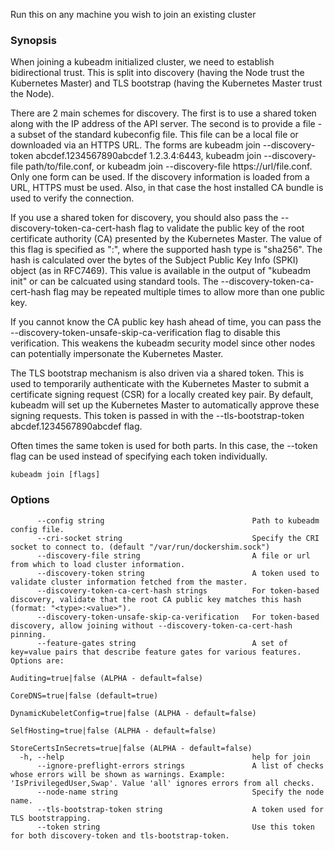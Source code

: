 
Run this on any machine you wish to join an existing cluster

### Synopsis


When joining a kubeadm initialized cluster, we need to establish
bidirectional trust. This is split into discovery (having the Node
trust the Kubernetes Master) and TLS bootstrap (having the Kubernetes
Master trust the Node).

There are 2 main schemes for discovery. The first is to use a shared
token along with the IP address of the API server. The second is to
provide a file - a subset of the standard kubeconfig file. This file
can be a local file or downloaded via an HTTPS URL. The forms are
kubeadm join --discovery-token abcdef.1234567890abcdef 1.2.3.4:6443,
kubeadm join --discovery-file path/to/file.conf, or kubeadm join
--discovery-file https://url/file.conf. Only one form can be used. If
the discovery information is loaded from a URL, HTTPS must be used.
Also, in that case the host installed CA bundle is used to verify
the connection.

If you use a shared token for discovery, you should also pass the
--discovery-token-ca-cert-hash flag to validate the public key of the
root certificate authority (CA) presented by the Kubernetes Master. The
value of this flag is specified as "<hash-type>:<hex-encoded-value>",
where the supported hash type is "sha256". The hash is calculated over
the bytes of the Subject Public Key Info (SPKI) object (as in RFC7469).
This value is available in the output of "kubeadm init" or can be
calcuated using standard tools. The --discovery-token-ca-cert-hash flag
may be repeated multiple times to allow more than one public key.

If you cannot know the CA public key hash ahead of time, you can pass
the --discovery-token-unsafe-skip-ca-verification flag to disable this
verification. This weakens the kubeadm security model since other nodes
can potentially impersonate the Kubernetes Master.

The TLS bootstrap mechanism is also driven via a shared token. This is
used to temporarily authenticate with the Kubernetes Master to submit a
certificate signing request (CSR) for a locally created key pair. By
default, kubeadm will set up the Kubernetes Master to automatically
approve these signing requests. This token is passed in with the
--tls-bootstrap-token abcdef.1234567890abcdef flag.

Often times the same token is used for both parts. In this case, the
--token flag can be used instead of specifying each token individually.


```
kubeadm join [flags]
```

### Options

```
      --config string                                 Path to kubeadm config file.
      --cri-socket string                             Specify the CRI socket to connect to. (default "/var/run/dockershim.sock")
      --discovery-file string                         A file or url from which to load cluster information.
      --discovery-token string                        A token used to validate cluster information fetched from the master.
      --discovery-token-ca-cert-hash strings          For token-based discovery, validate that the root CA public key matches this hash (format: "<type>:<value>").
      --discovery-token-unsafe-skip-ca-verification   For token-based discovery, allow joining without --discovery-token-ca-cert-hash pinning.
      --feature-gates string                          A set of key=value pairs that describe feature gates for various features. Options are:
                                                      Auditing=true|false (ALPHA - default=false)
                                                      CoreDNS=true|false (default=true)
                                                      DynamicKubeletConfig=true|false (ALPHA - default=false)
                                                      SelfHosting=true|false (ALPHA - default=false)
                                                      StoreCertsInSecrets=true|false (ALPHA - default=false)
  -h, --help                                          help for join
      --ignore-preflight-errors strings               A list of checks whose errors will be shown as warnings. Example: 'IsPrivilegedUser,Swap'. Value 'all' ignores errors from all checks.
      --node-name string                              Specify the node name.
      --tls-bootstrap-token string                    A token used for TLS bootstrapping.
      --token string                                  Use this token for both discovery-token and tls-bootstrap-token.
```

